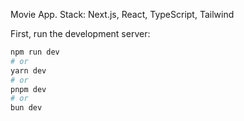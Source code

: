 Movie App.
Stack: Next.js, React, TypeScript, Tailwind

First, run the development server:

```bash
npm run dev
# or
yarn dev
# or
pnpm dev
# or
bun dev
```
